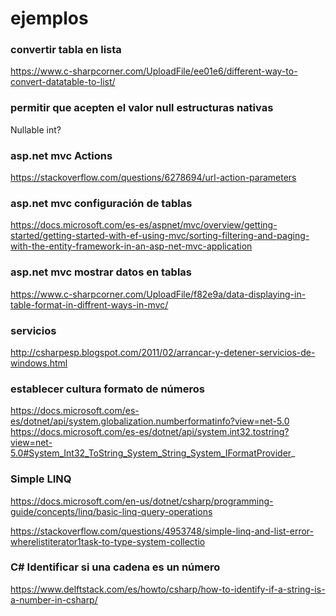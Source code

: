 # ejemplos


### convertir tabla en lista
https://www.c-sharpcorner.com/UploadFile/ee01e6/different-way-to-convert-datatable-to-list/

### permitir que acepten el valor null estructuras nativas
Nullable<int>
int?

### asp.net mvc Actions
https://stackoverflow.com/questions/6278694/url-action-parameters

### asp.net mvc configuración de tablas
https://docs.microsoft.com/es-es/aspnet/mvc/overview/getting-started/getting-started-with-ef-using-mvc/sorting-filtering-and-paging-with-the-entity-framework-in-an-asp-net-mvc-application


### asp.net mvc mostrar datos en tablas
https://www.c-sharpcorner.com/UploadFile/f82e9a/data-displaying-in-table-format-in-diffrent-ways-in-mvc/

### servicios
http://csharpesp.blogspot.com/2011/02/arrancar-y-detener-servicios-de-windows.html

### establecer cultura formato de números
https://docs.microsoft.com/es-es/dotnet/api/system.globalization.numberformatinfo?view=net-5.0
https://docs.microsoft.com/es-es/dotnet/api/system.int32.tostring?view=net-5.0#System_Int32_ToString_System_String_System_IFormatProvider_


### Simple LINQ 
https://docs.microsoft.com/en-us/dotnet/csharp/programming-guide/concepts/linq/basic-linq-query-operations

https://stackoverflow.com/questions/4953748/simple-linq-and-list-error-wherelistiterator1task-to-type-system-collectio

### C# Identificar si una cadena es un número
https://www.delftstack.com/es/howto/csharp/how-to-identify-if-a-string-is-a-number-in-csharp/